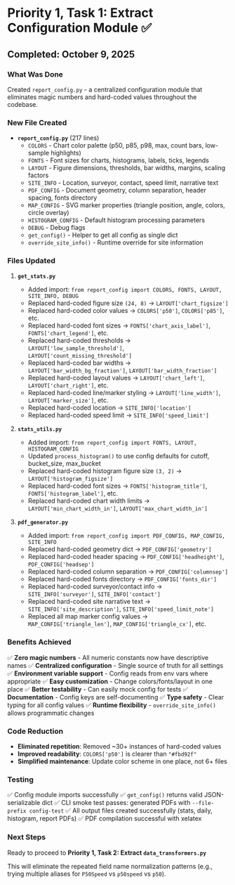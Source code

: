 # Priority 1, Task 1: Extract Configuration Module ✅

## Completed: October 9, 2025

### What Was Done

Created `report_config.py` - a centralized configuration module that eliminates magic numbers and hard-coded values throughout the codebase.

### New File Created

- **`report_config.py`** (217 lines)
  - `COLORS` - Chart color palette (p50, p85, p98, max, count bars, low-sample highlights)
  - `FONTS` - Font sizes for charts, histograms, labels, ticks, legends
  - `LAYOUT` - Figure dimensions, thresholds, bar widths, margins, scaling factors
  - `SITE_INFO` - Location, surveyor, contact, speed limit, narrative text
  - `PDF_CONFIG` - Document geometry, column separation, header spacing, fonts directory
  - `MAP_CONFIG` - SVG marker properties (triangle position, angle, colors, circle overlay)
  - `HISTOGRAM_CONFIG` - Default histogram processing parameters
  - `DEBUG` - Debug flags
  - `get_config()` - Helper to get all config as single dict
  - `override_site_info()` - Runtime override for site information

### Files Updated

1. **`get_stats.py`**
   - Added import: `from report_config import COLORS, FONTS, LAYOUT, SITE_INFO, DEBUG`
   - Replaced hard-coded figure size `(24, 8)` → `LAYOUT['chart_figsize']`
   - Replaced hard-coded color values → `COLORS['p50']`, `COLORS['p85']`, etc.
   - Replaced hard-coded font sizes → `FONTS['chart_axis_label']`, `FONTS['chart_legend']`, etc.
   - Replaced hard-coded thresholds → `LAYOUT['low_sample_threshold']`, `LAYOUT['count_missing_threshold']`
   - Replaced hard-coded bar widths → `LAYOUT['bar_width_bg_fraction']`, `LAYOUT['bar_width_fraction']`
   - Replaced hard-coded layout values → `LAYOUT['chart_left']`, `LAYOUT['chart_right']`, etc.
   - Replaced hard-coded line/marker styling → `LAYOUT['line_width']`, `LAYOUT['marker_size']`, etc.
   - Replaced hard-coded location → `SITE_INFO['location']`
   - Replaced hard-coded speed limit → `SITE_INFO['speed_limit']`

2. **`stats_utils.py`**
   - Added import: `from report_config import FONTS, LAYOUT, HISTOGRAM_CONFIG`
   - Updated `process_histogram()` to use config defaults for cutoff, bucket_size, max_bucket
   - Replaced hard-coded histogram figure size `(3, 2)` → `LAYOUT['histogram_figsize']`
   - Replaced hard-coded font sizes → `FONTS['histogram_title']`, `FONTS['histogram_label']`, etc.
   - Replaced hard-coded chart width limits → `LAYOUT['min_chart_width_in']`, `LAYOUT['max_chart_width_in']`

3. **`pdf_generator.py`**
   - Added import: `from report_config import PDF_CONFIG, MAP_CONFIG, SITE_INFO`
   - Replaced hard-coded geometry dict → `PDF_CONFIG['geometry']`
   - Replaced hard-coded header spacing → `PDF_CONFIG['headheight']`, `PDF_CONFIG['headsep']`
   - Replaced hard-coded column separation → `PDF_CONFIG['columnsep']`
   - Replaced hard-coded fonts directory → `PDF_CONFIG['fonts_dir']`
   - Replaced hard-coded surveyor/contact info → `SITE_INFO['surveyor']`, `SITE_INFO['contact']`
   - Replaced hard-coded site narrative text → `SITE_INFO['site_description']`, `SITE_INFO['speed_limit_note']`
   - Replaced all map marker config values → `MAP_CONFIG['triangle_len']`, `MAP_CONFIG['triangle_cx']`, etc.

### Benefits Achieved

✅ **Zero magic numbers** - All numeric constants now have descriptive names
✅ **Centralized configuration** - Single source of truth for all settings
✅ **Environment variable support** - Config reads from env vars where appropriate
✅ **Easy customization** - Change colors/fonts/layout in one place
✅ **Better testability** - Can easily mock config for tests
✅ **Documentation** - Config keys are self-documenting
✅ **Type safety** - Clear typing for all config values
✅ **Runtime flexibility** - `override_site_info()` allows programmatic changes

### Code Reduction

- **Eliminated repetition**: Removed ~30+ instances of hard-coded values
- **Improved readability**: `COLORS['p50']` is clearer than `"#fbd92f"`
- **Simplified maintenance**: Update color scheme in one place, not 6+ files

### Testing

✅ Config module imports successfully
✅ `get_config()` returns valid JSON-serializable dict
✅ CLI smoke test passes: generated PDFs with `--file-prefix config-test`
✅ All output files created successfully (stats, daily, histogram, report PDFs)
✅ PDF compilation successful with xelatex

### Next Steps

Ready to proceed to **Priority 1, Task 2: Extract `data_transformers.py`**

This will eliminate the repeated field name normalization patterns (e.g., trying multiple aliases for `P50Speed` vs `p50speed` vs `p50`).
